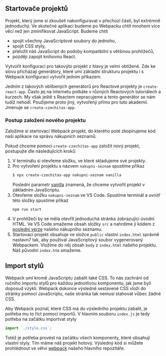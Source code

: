 ## Startovače projektů

Projekt, který jsme si zkoušeli nakonfiguravat v přechozí části, byl extrémně jednoduchý. Ve skutečné aplikaci budeme po Webpacku chtít mnohem více věcí než jen zminifikovat JavaScript. Budeme chtít

- spojit všechny JavaScriptové soubory do jednoho,
- spojit CSS styly,
- přeložit náš JavaScript do podoby kompatibilní s většinou prohlížečů,
- později zapojit knihovnu React.

Vytvořit konfiguraci pro takovýto projekt z hlavy je velmi obtížené. Zde ke slovu přicházají generátory, které umí základní strukturu projektu i s Webpack konfigurací vytvořit jedním příkazem.

Jedním z takových oblíbených generátorů pro Reactové projekty je `create-react-app`. Často jej na internetu potkáte v různých Reactových tutoriálech a kurzech. My však ještě s Reactem nepracujeme a tento generátor se nám tudíž nehodí. Použijeme proto jiný, vytvořený přímo pro tuto akademii. Jmenuje se `create-czechitas-app`.

### Postup založení nového projektu

Založíme si startovací Webpack projekt, do kterého poté zkopírujeme kód naší aplikace na správu nákupních seznamů.

Pokud chceme pomocí `create-czechitas-app` založit nový projekt, postupujte dle následujících kroků:

1. V terminálu si otevřeme složku, ve které skladujeme své projekty.
1. Pro vytvoření projektu s názvem `nakupni-seznam` spustíme příkaz
   ```sh
   $ npx create-czechitas-app nakupni-seznam vanilla
   ```
   Poslední parametr [vanilla](https://en.wikipedia.org/wiki/Plain_vanilla) znamená, že chceme vytvořit projekt v základním JavaScriptu.
1. Otevřeme složku `nakupni-seznam` ve VS Code. Spustíme terminál a uvnitř této složky spustíme příkaz
   ```
   npm run start
   ```
1. V prohlížeči by se měla otevřít jednoduchá stránka zobrazující úvodní HTML. Ve VS Code smažeme obsah složky `src` a nahrdíme ji kódem z [poslední verze](https://github.com/Czechitas-podklady-WEB/prvni-komponenta/tree/posilani-dat) našeho nákupního seznamu. 
1. Startovací projekt obsahuje ve složce `public` vlastní `index.html` správně nastavn7 tak, aby používal JavaScriptový soubor vygenerovaný Webpackem. Vložíme do něj obsah `body` z `index.html` našeho projektu. Náš původní `index.htm` smažeme.

## Import stylů

Webpack umí kromě JavaScriptu zabalit také CSS. To nás zachrání od ručního importu stylů pro každou jednotlivou komponentu, jak jsme byli doposud vzyklí. Webpack dokonce výsledné sestavené CSS vloží do stránky pomocí JavaScriptu, naše stránka tak nemusí stahovat vůbec žádné CSS. 

Aby Webpack poznal, které CSS má do výsledního projektu zabalit, je potřeba mu to říct pomocí importů. V hlavním souboru `index.js` je tedy potřeba na začátku importvat styly

```js
import `./style.css`;
```

Totéž je potřeba provést na začátku všech komponenty, které obsahují vlastní styly. Tím máme náš projekt hotový. Výsledný kód si můžete prohlédnout ve větvi [webpack](https://github.com/Czechitas-podklady-WEB/prvni-komponenta/tree/webpack) našeho hlavního repozitáře.

